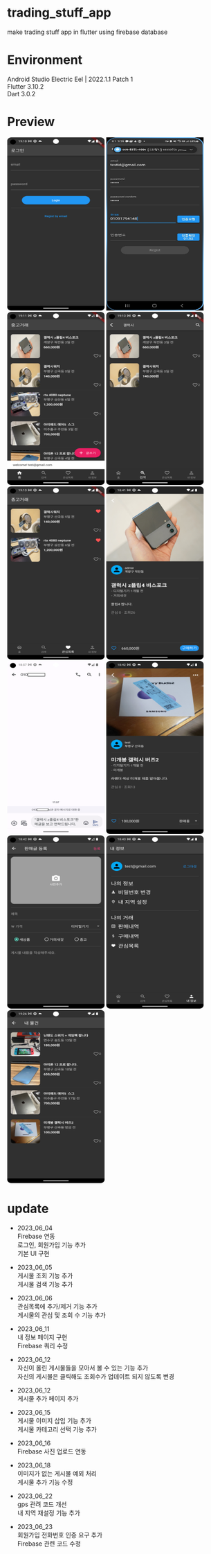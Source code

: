 # trading_stuff_app
make trading stuff app in flutter using firebase database

# Environment
Android Studio Electric Eel | 2022.1.1 Patch 1 <br>
Flutter 3.10.2 <br>
Dart 3.0.2 <br>

# Preview
<p align="left"><img src="shop_app_01.png" width="225" height="400"/>
<img src="shop_app_02.jpg" width="225" height="400"/>
<img src="shop_app_03.png" width="225" height="400"/>
<img src="shop_app_04.png" width="225" height="400"/>
<img src="shop_app_05.png" width="225" height="400"/>
<img src="shop_app_06_new.png" width="225" height="400"/>
<img src="shop_app_08_new.png" width="225" height="400"/>
<img src="shop_app_06_01_new.png" width="225" height="400"/>
<img src="shop_app_07_new.png" width="225" height="400"/>
<img src="shop_app_09_new.png" width="225" height="400"/>
<img src="shop_app_10.png" width="225" height="400"/>

</p>

# update
* 2023_06_04 <br>
  Firebase 연동 <br>
  로그인, 회원가입 기능 추가 <br>
  기본 UI 구현 <br>

* 2023_06_05 <br>
  게시물 조회 기능 추가 <br>
  게시물 검색 기능 추가 <br>

* 2023_06_06 <br>
  관심목록에 추가/제거 기능 추가<br>
  게시물의 관심 및 조회 수 기능 추가 <br>

* 2023_06_11 <br>
  내 정보 페이지 구현 <br>
  Firebase 쿼리 수정 <br>

* 2023_06_12 <br>
  자신이 올린 게시물들을 모아서 볼 수 있는 기능 추가<br>
  자신의 게시물은 클릭해도 조회수가 업데이트 되지 않도록 변경

* 2023_06_12 <br>
  게시물 추가 페이지 추가 <br>

* 2023_06_15 <br>
  게시물 이미지 삽입 기능 추가 <br>
  게시물 카테고리 선택 기능 추가 <br>

* 2023_06_16 <br>
  Firebase 사진 업로드 연동 <br>

* 2023_06_18 <br>
  이미지가 없는 게시물 예외 처리 <br>
  게시물 추가 기능 수정 <br>

* 2023_06_22 <br>
  gps 관려 코드 개선 <br>
  내 지역 재설정 기능 추가 <br>

* 2023_06_23 <br>
  회원가입 전화번호 인증 요구 추가 <br>
  Firebase 관련 코드 수정 <br>
